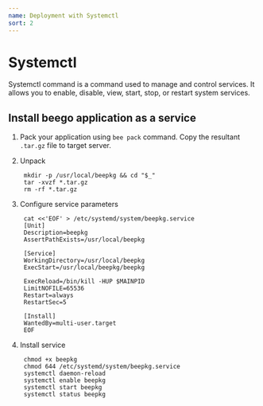 ```yaml
---
name: Deployment with Systemctl 
sort: 2
---
```


# Systemctl

Systemctl command is a command used to manage and control services. It allows you to enable, disable, view, start, stop, or restart system services.
 
## Install beego application as a service

1. Pack your application using `bee pack` command. Copy the resultant `.tar.gz` file to target server.
		
2. Unpack 
                
		mkdir -p /usr/local/beepkg && cd "$_"
		tar -xvzf *.tar.gz
		rm -rf *.tar.gz
		
3. Configure service parameters

		cat <<'EOF' > /etc/systemd/system/beepkg.service
        [Unit]
        Description=beepkg
        AssertPathExists=/usr/local/beepkg
        
        [Service]
        WorkingDirectory=/usr/local/beepkg
        ExecStart=/usr/local/beepkg/beepkg
        
        ExecReload=/bin/kill -HUP $MAINPID
        LimitNOFILE=65536
        Restart=always
        RestartSec=5
        
        [Install]
        WantedBy=multi-user.target
        EOF

3. Install service 

        chmod +x beepkg
        chmod 644 /etc/systemd/system/beepkg.service
        systemctl daemon-reload
        systemctl enable beepkg
        systemctl start beepkg
        systemctl status beepkg

		
		



